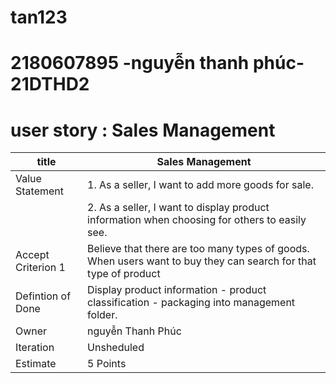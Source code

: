# tan123
# 2180607895 -nguyễn thanh phúc- 21DTHD2
# user story : Sales Management
|title               | Sales Management |
|--------------------|-----------------------------------------------------------------------------------------------------------------|
| Value Statement    | 1. As a seller, I want to add more goods for sale.                                                              |
|                    | 2. As a seller, I want to display product information when choosing for others to easily see.                   |
| Accept Criterion 1 | Believe that there are too many types of goods. When users want to buy they can search for that type of product | 
| Defintion of Done  | Display product information - product classification - packaging into management folder.                        | 
| Owner              | nguyễn Thanh Phúc                                                                                               | 
| Iteration          | Unsheduled                                                                                                      | 
| Estimate           | 5 Points                                                                                                        | 
